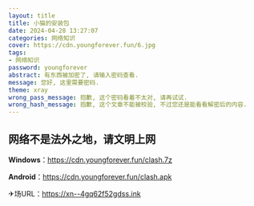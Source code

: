 ```yaml
---
layout: title
title: 小猫的安装包
date: 2024-04-28 13:27:07
categories: 网络知识
cover: https://cdn.youngforever.fun/6.jpg
tags: 
- 网络知识
password: youngforever
abstract: 有东西被加密了, 请输入密码查看.
message: 您好, 这里需要密码.
theme: xray
wrong_pass_message: 抱歉, 这个密码看着不太对, 请再试试.
wrong_hash_message: 抱歉, 这个文章不能被校验, 不过您还是能看看解密后的内容.
---
```


## 网络不是法外之地，请文明上网

**Windows**：https://cdn.youngforever.fun/clash.7z

**Android**：https://cdn.youngforever.fun/clash.apk

✈场URL：https://xn--4gq62f52gdss.ink

